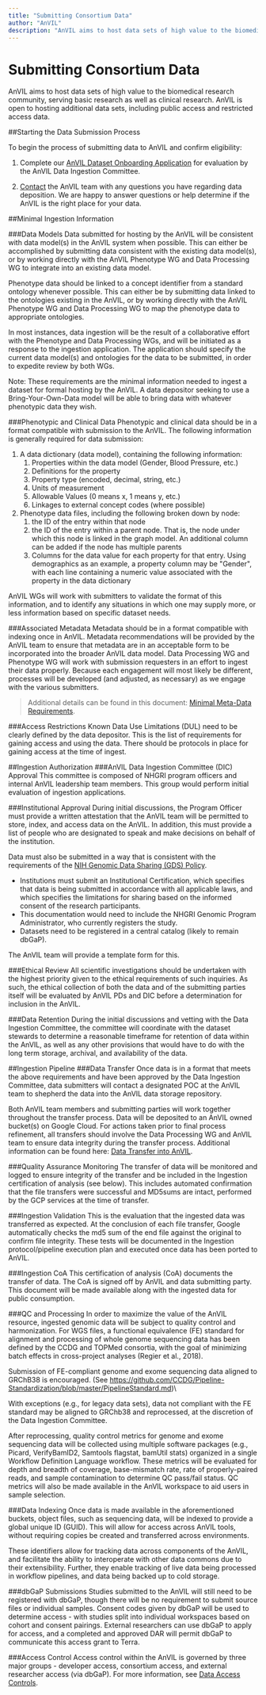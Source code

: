 ```yaml
---
title: "Submitting Consortium Data"
author: "AnVIL"
description: "AnVIL aims to host data sets of high value to the biomedical research community, serving basic research as well as clinical research."
---
```


# Submitting Consortium Data

<hero small>AnVIL aims to host data sets of high value to the biomedical research community, serving basic research as well as clinical research. AnVIL is open to hosting additional data sets, including public access and restricted access data.</hero>

##Starting the Data Submission Process

To begin the process of submitting data to AnVIL and confirm eligibility:

1. Complete our [AnVIL Dataset Onboarding Application](https://docs.google.com/forms/d/e/1FAIpQLSe3NViQ8bTkXexqJ7QukcIcSwe1OLlIirScvaP7YXq4TMqa7A/viewform) for evaluation by the AnVIL Data Ingestion Committee.

2. [Contact](mailto:help@anvilproject.org) the AnVIL team with any questions you have regarding data deposition. We are happy to answer questions or help determine if the AnVIL is the right place for your data.

##Minimal Ingestion Information

###Data Models
Data submitted for hosting by the AnVIL will be consistent with data model(s) in the AnVIL system when possible. This can either be accomplished by submitting data consistent with the existing data model(s), or by working directly with the AnVIL Phenotype WG and Data Processing WG to integrate into an existing data model. 

Phenotype data should be linked to a concept identifier from a standard ontology whenever possible. This can either be by submitting data linked to the ontologies existing in the AnVIL, or by working directly with the AnVIL Phenotype WG and Data Processing WG to map the phenotype data to appropriate ontologies.

In most instances, data ingestion will be the result of a collaborative effort with the Phenotype and Data Processing WGs, and will be initiated as a response to the ingestion application. The application should specify the current data model(s) and ontologies for the data to be submitted, in order to expedite review by both WGs.

Note: These requirements are the minimal information needed to ingest a dataset for formal hosting by the AnVIL. A data depositor seeking to use a Bring-Your-Own-Data model will be able to bring data with whatever phenotypic data they wish.

###Phenotypic and Clinical Data
Phenotypic and clinical data should be in a format compatible with submission to the AnVIL. The following information is generally required for data submission:

1. A data dictionary (data model), containing the following information:
    1. Properties within the data model (Gender, Blood Pressure, etc.)
    1. Definitions for the property
    1. Property type (encoded, decimal, string, etc.)
    1. Units of measurement
    1. Allowable Values (0 means x, 1 means y, etc.)
    1. Linkages to external concept codes (where possible)
1. Phenotype data files, including the following broken down by node:
    1. the ID of the entry within that node
    1. the ID of the entry within a parent node. That is, the node under which this node is linked in the graph model. An additional column can be added if the node has multiple parents
    1. Columns for the data value for each property for that entry. Using demographics as an example, a property column may be "Gender", with each line containing a numeric value associated with the property in the data dictionary

AnVIL WGs will work with submitters to validate the format of this information, and to identify any situations in which one may supply more, or less information based on specific dataset needs.

###Associated Metadata
Metadata should be in a format compatible with indexing once in AnVIL. Metadata recommendations will be provided by the AnVIL team to ensure that metadata are in an acceptable form to be incorporated into the broader AnVIL data model.  Data Processing WG and Phenotype WG will work with submission requesters in an effort to ingest their data properly.  Because each engagement will most likely be different, processes will be developed (and adjusted, as necessary) as we engage with the various submitters. 
 
>Additional details can be found in this document: [Minimal Meta-Data Requirements](https://docs.google.com/document/d/1DxqDw_pslY6DE5SbkZI7RAcjczH8CJM725JdI8rwJQU/edit?usp=sharing).
 

###Access Restrictions
Known Data Use Limitations (DUL) need to be clearly defined by the data depositor. This is the list of requirements for gaining access and using the data. There should be protocols in place for gaining access at the time of ingest.

##Ingestion Authorization
###AnVIL Data Ingestion Committee (DIC) Approval
This committee is composed of NHGRI program officers and internal AnVIL leadership team members. This group would perform initial evaluation of ingestion applications.

###Institutional Approval
During initial discussions, the Program Officer must provide a written attestation that the AnVIL team will be permitted to store, index, and access data on the AnVIL. In addition, this must provide a list of people who are designated to speak and make decisions on behalf of the institution.

Data must also be submitted in a way that is consistent with the requirements of the [NIH Genomic Data Sharing (GDS) Policy](https://www.genome.gov/about-nhgri/Policies-Guidance/Genomic-Data-Sharing).
- Institutions must submit an Institutional Certification, which specifies that data is being submitted in accordance with all applicable laws, and which specifies the limitations for sharing based on the informed consent of the research participants.
- This documentation would need to include the NHGRI Genomic Program Administrator, who currently registers the study.
- Datasets need to be registered in a central catalog (likely to remain dbGaP).

The AnVIL team will provide a template form for this.

###Ethical Review
All scientific investigations should be undertaken with the highest priority given to the ethical requirements of such inquiries. As such, the ethical collection of both the data and of the submitting parties itself will be evaluated by AnVIL PDs and DIC before a determination for inclusion in the AnVIL.

###Data Retention
During the initial discussions and vetting with the Data Ingestion Committee, the committee will coordinate with the dataset stewards to determine a reasonable timeframe for retention of data within the AnVIL, as well as any other provisions that would have to do with the long term storage, archival, and availability of the data.

##Ingestion Pipeline
###Data Transfer
Once data is in a format that meets the above requirements and have been approved by the Data Ingestion Committee, data submitters will contact a designated POC at the AnVIL team to shepherd the data into the AnVIL data storage repository.

Both AnVIL team members and submitting parties will work together throughout the transfer process. Data will be deposited to an AnVIL owned bucket(s) on Google Cloud. For actions taken prior to final process refinement, all transfers should involve the Data Processing WG and AnVIL team to ensure data integrity during the transfer process.  Additional information can be found here: [Data Transfer into AnVIL](https://docs.google.com/document/d/14wtX83yNb-1Jy79pRn-WJukpzctnSBXwpdZFIlxgmec/edit#).

###Quality Assurance Monitoring
The transfer of data will be monitored and logged to ensure integrity of the transfer and be included in the Ingestion certification of analysis (see below).  This includes automated confirmation that the file transfers were successful and MD5sums are intact, performed by the GCP services at the time of transfer.

###Ingestion Validation
This is the evaluation that the ingested data was transferred as expected. At the conclusion of each file transfer, Google automatically checks the md5 sum of the end file against the original to confirm file integrity.  These tests will be documented in the Ingestion protocol/pipeline execution plan and executed once data has been ported to AnVIL.

###Ingestion CoA
This certification of analysis (CoA) documents the transfer of data. The CoA is signed off by AnVIL and data submitting party. This document will be made available along with the ingested data for public consumption.

###QC and Processing
In order to maximize the value of the AnVIL resource, ingested genomic data will be subject to quality control and harmonization.  For WGS files, a functional equivalence (FE) standard for alignment and processing of whole genome sequencing data has been defined by the CCDG and TOPMed consortia, with the goal of minimizing batch effects in cross-project analyses (Regier et al., 2018).
  
  Submission of FE-compliant genome and exome sequencing data aligned to GRChB38 is encouraged. (See <https://github.com/CCDG/Pipeline-Standardization/blob/master/PipelineStandard.md>)\

With exceptions (e.g., for legacy data sets), data not compliant with the FE standard may be aligned to GRChb38 and reprocessed, at the discretion of the Data Ingestion Committee.

After reprocessing, quality control metrics for genome and exome sequencing data will be collected using multiple software packages (e.g., Picard, VerifyBamID2, Samtools flagstat, bamUtil stats) organized in a single Workflow Definition Language workflow. These metrics will be evaluated for depth and breadth of coverage, base-mismatch rate, rate of properly-paired reads, and sample contamination to determine QC pass/fail status. QC metrics will also be made available in the AnVIL workspace to aid users in sample selection.

###Data Indexing
Once data is made available in the aforementioned buckets, object files, such as sequencing data, will be indexed to provide a global unique ID (GUID). This will allow for access across AnVIL tools, without requiring copies be created and transferred across environments.

These identifiers allow for tracking data across components of the AnVIL, and facilitate the ability to interoperate with other data commons due to their extensibility. Further, they enable tracking of live data being processed in workflow pipelines, and data being backed up to cold storage.

###dbGaP Submissions
Studies submitted to the AnVIL will still need to be registered with dbGaP, though there will be no requirement to submit source files or individual samples. Consent codes given by dbGaP will be used to determine access - with studies split into individual workspaces based on cohort and consent pairings. External researchers can use dbGaP to apply for access, and a completed and approved DAR will permit dbGaP to communicate this access grant to Terra.

###Access Control
Access control within the AnVIL is governed by three major groups - developer access, consortium access, and external researcher access (via dbGaP). For more information, see [Data Access Controls](/data/data-access).


